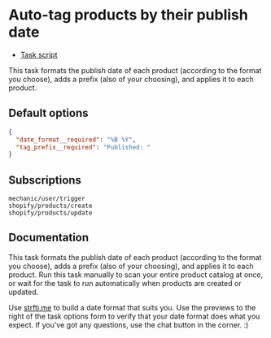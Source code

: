 # Auto-tag products by their publish date

* [Task script](./script.liquid)

This task formats the publish date of each product (according to the format you choose), adds a prefix (also of your choosing), and applies it to each product.

## Default options

```json
{
  "date_format__required": "%B %Y",
  "tag_prefix__required": "Published: "
}
```

## Subscriptions

```liquid
mechanic/user/trigger
shopify/products/create
shopify/products/update
```

## Documentation

This task formats the publish date of each product (according to the format you choose), adds a prefix (also of your choosing), and applies it to each product. Run this task manually to scan your entire product catalog at once, or wait for the task to run automatically when products are created or updated.

Use [strfti.me](http://www.strfti.me) to build a date format that suits you. Use the previews to the right of the task options form to verify that your date format does what you expect. If you've got any questions, use the chat button in the corner. :)